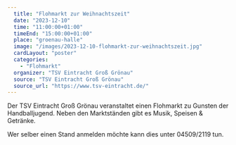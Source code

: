 ```yaml
---
  title: "Flohmarkt zur Weihnachtszeit"
  date: "2023-12-10"
  time: "11:00:00+01:00"
  timeEnd: "15:00:00+01:00"
  place: "groenau-halle"
  image: "/images/2023-12-10-flohmarkt-zur-weihnachtszeit.jpg"
  cardLayout: "poster"
  categories:
    - "Flohmarkt"
  organizer: "TSV Eintracht Groß Grönau"
  source: "TSV Eintracht Groß Grönau"
  source_url: "https://www.tsv-eintracht.de/"
---
```


Der TSV Eintracht Groß Grönau veranstaltet einen Flohmarkt zu Gunsten der
Handballjugend. Neben den Marktständen gibt es Musik, Speisen & Getränke.

Wer selber einen Stand anmelden möchte kann dies unter 04509/2119 tun.
